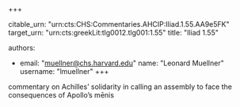 +++


citable_urn: "urn:cts:CHS:Commentaries.AHCIP:Iliad.1.55.AA9e5FK"
target_urn: "urn:cts:greekLit:tlg0012.tlg001:1.55"
title: "Iliad 1.55"

authors:
- email: "muellner@chs.harvard.edu"
  name: "Leonard Muellner"
  username: "lmuellner"
+++

<p>commentary on Achilles’ solidarity in calling an assembly to face the consequences of Apollo’s mēnis</p>